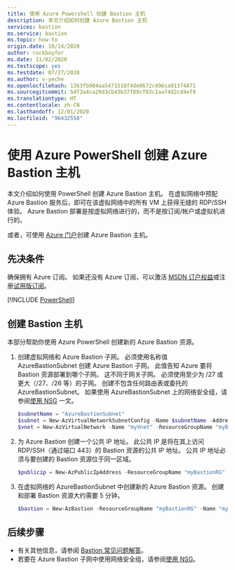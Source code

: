 ```yaml
---
title: 使用 Azure Powershell 创建 Bastion 主机
description: 本文介绍如何创建 Azure Bastion 主机
services: bastion
ms.service: bastion
ms.topic: how-to
origin.date: 10/14/2020
author: rockboyfor
ms.date: 11/02/2020
ms.testscope: yes
ms.testdate: 07/27/2020
ms.author: v-yeche
ms.openlocfilehash: 1363fb984aa5471518f4de0672c496ca91374871
ms.sourcegitcommit: 5df3a4ca29d3cb43b37f89cf03c1aa74d2cd4ef9
ms.translationtype: HT
ms.contentlocale: zh-CN
ms.lasthandoff: 12/01/2020
ms.locfileid: "96432558"
---
```

<!--Verified successfully-->
<!--RELEASE DIRECTLY-->
# <a name="create-an-azure-bastion-host-using-azure-powershell"></a>使用 Azure PowerShell 创建 Azure Bastion 主机

本文介绍如何使用 PowerShell 创建 Azure Bastion 主机。 在虚拟网络中预配 Azure Bastion 服务后，即可在该虚拟网络中的所有 VM 上获得无缝的 RDP/SSH 体验。 Azure Bastion 部署是按虚拟网络进行的，而不是按订阅/帐户或虚拟机进行的。

或者，可使用 [Azure 门户](./tutorial-create-host-portal.md)创建 Azure Bastion 主机。

## <a name="prerequisites"></a>先决条件

确保拥有 Azure 订阅。 如果还没有 Azure 订阅，可以激活 [MSDN 订户权益](https://www.azure.cn/offers/ms-mc-arz-msdn)或注册[试用版订阅](https://www.microsoft.com/china/azure/index.html?fromtype=cn)。

[!INCLUDE [PowerShell](../../includes/vpn-gateway-cloud-shell-powershell-about.md)]

<a name="createhost"></a>
## <a name="create-a-bastion-host"></a>创建 Bastion 主机

本部分帮助你使用 Azure PowerShell 创建新的 Azure Bastion 资源。

1. 创建虚拟网络和 Azure Bastion 子网。 必须使用名称值 AzureBastionSubnet 创建 Azure Bastion 子网。 此值告知 Azure 要将 Bastion 资源部署到哪个子网。 这不同于网关子网。 必须使用至少为 /27 或更大（/27、/26 等）的子网。 创建不包含任何路由表或委托的 AzureBastionSubnet。 如果使用 AzureBastionSubnet 上的网络安全组，请参阅[使用 NSG](bastion-nsg.md) 一文。

    ```powershell
    $subnetName = "AzureBastionSubnet"
    $subnet = New-AzVirtualNetworkSubnetConfig -Name $subnetName -AddressPrefix 10.0.0.0/24
    $vnet = New-AzVirtualNetwork -Name "myVnet" -ResourceGroupName "myBastionRG" -Location "chinaeast2" -AddressPrefix 10.0.0.0/16 -Subnet $subnet
    ```

2. 为 Azure Bastion 创建一个公共 IP 地址。 此公共 IP 是将在其上访问 RDP/SSH（通过端口 443）的 Bastion 资源的公共 IP 地址。 公共 IP 地址必须与要创建的 Bastion 资源位于同一区域。

    ```powershell
    $publicip = New-AzPublicIpAddress -ResourceGroupName "myBastionRG" -name "myPublicIP" -location "chinaeast2" -AllocationMethod Static -Sku Standard
    ```

3. 在虚拟网络的 AzureBastionSubnet 中创建新的 Azure Bastion 资源。 创建和部署 Bastion 资源大约需要 5 分钟。

    ```powershell
    $bastion = New-AzBastion -ResourceGroupName "myBastionRG" -Name "myBastion" -PublicIpAddress $publicip -VirtualNetwork $vnet
    ```

## <a name="next-steps"></a>后续步骤

* 有关其他信息，请参阅 [Bastion 常见问题解答](bastion-faq.md)。
* 若要在 Azure Bastion 子网中使用网络安全组，请参阅[使用 NSG](bastion-nsg.md)。

<!-- Update_Description: update meta properties, wording update, update link -->